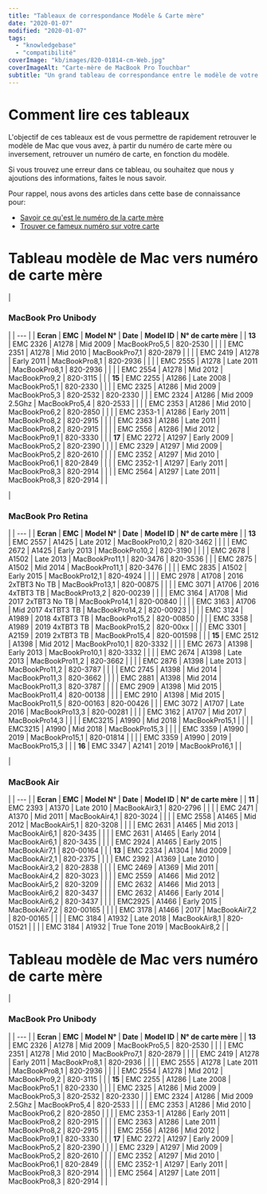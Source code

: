 ```yaml
---
title: "Tableaux de correspondance Modèle & Carte mère"
date: "2020-01-07"
modified: "2020-01-07"
tags: 
  - "knowledgebase"
  - "compatibilité"
coverImage: "kb/images/820-01814-cm-Web.jpg"
coverImageAlt: "Carte-mère de MacBook Pro Touchbar"
subtitle: "Un grand tableau de correspondance entre le modèle de votre Mac, et le modèle de carte-mère qui correspond. Bien utile pour une réparation."
---
```


# Comment lire ces tableaux

L'objectif de ces tableaux est de vous permettre de rapidement retrouver le modèle de Mac que vous avez, à partir du numéro de carte mère ou inversement, retrouver un numéro de carte, en fonction du modèle.

Si vous trouvez une erreur dans ce tableau, ou souhaitez que nous y ajoutions des informations, faites le nous savoir.

Pour rappel, nous avons des articles dans cette base de connaissance pour:

- [Savoir ce qu'est le numéro de la carte mère](https://www.6337.fr/a-quoi-correspond-le-numero-de-carte-mere/)
- [Trouver ce fameux numéro sur votre carte](https://www.6337.fr/numero-de-modele-et-emc/)

# Tableau modèle de Mac vers numéro de carte mère

| 
### **MacBook Pro Unibody**

 |
| --- |
| **Ecran** | **EMC** | **Model N°** | **Date** | **Model ID** | **N° de carte mère** |
| **13** | EMC 2326 | A1278 | Mid 2009 | MacBookPro5,5 | 820-2530 |  |
|  | EMC 2351 | A1278 | Mid 2010 | MacBookPro7,1 | 820-2879 |  |
|  | EMC 2419 | A1278 | Early 2011 | MacBookPro8,1 | 820-2936 |  |
|  | EMC 2555 | A1278 | Late 2011 | MacBookPro8,1 | 820-2936 |  |
|  | EMC 2554 | A1278 | Mid 2012 | MacBookPro9,2 | 820-3115 |  |
| **15** | EMC 2255 | A1286 | Late 2008 | MacBookPro5,1 | 820-2330 |  |
|  | EMC 2325 | A1286 | Mid 2009 | MacBookPro5,3 | 820-2532 | 820-2330 |
|  | EMC 2324 | A1286 | Mid 2009 2.5Ghz | MacBookPro5,4 | 820-2533 |  |
|  | EMC 2353 | A1286 | Mid 2010 | MacBookPro6,2 | 820-2850 |  |
|  | EMC 2353-1 | A1286 | Early 2011 | MacBookPro8,2 | 820-2915 |  |
|  | EMC 2363 | A1286 | Late 2011 | MacBookPro8,2 | 820-2915 |  |
|  | EMC 2556 | A1286 | Mid 2012 | MacBookPro9,1 | 820-3330 |  |
| **17** | EMC 2272 | A1297 | Early 2009 | MacBookPro5,2 | 820-2390 |  |
|  | EMC 2329 | A1297 | Mid 2009 | MacBookPro5,2 | 820-2610 |  |
|  | EMC 2352 | A1297 | Mid 2010 | MacBookPro6,1 | 820-2849 |  |
|  | EMC 2352-1 | A1297 | Early 2011 | MacBookPro8,3 | 820-2914 |  |
|  | EMC 2564 | A1297 | Late 2011 | MacBookPro8,3 | 820-2914 |  |

| 
### MacBook Pro Retina

 |
| --- |
| **Ecran** | **EMC** | **Model N°** | **Date** | **Model ID** | **N° de carte mère** |
| **13** | EMC 2557 | A1425 | Late 2012 | MacBookPro10,2 | 820-3462 |  |
|  | EMC 2672 | A1425 | Early 2013 | MacBookPro10,2 | 820-3190 |  |
|  | EMC 2678 | A1502 | Late 2013 | MacBookPro11,1 | 820-3476 | 820-3536 |
|  | EMC 2875 | A1502 | Mid 2014 | MacBookPro11,1 | 820-3476 |  |
|  | EMC 2835 | A1502 | Early 2015 | MacBookPro12,1 | 820-4924 |  |
|  | EMC 2978 | A1708 | 2016 2xTBT3 No TB | MacBookPro13,1 | 820-00875 |  |
|  | EMC 3071 | A1706 | 2016 4xTBT3 TB | MacBookPro13,2 | 820-00239 |  |
|  | EMC 3164 | A1708 | Mid 2017 2xTBT3 No TB | MacBookPro14,1 | 820-00840 |  |
|  | EMC 3163 | A1706 | Mid 2017 4xTBT3 TB | MacBookPro14,2 | 820-00923 |  |
|  | EMC 3124 | A1989 | 2018 4xTBT3 TB | MacBookPro15,2 | 820-00850 |  |
|  | EMC 3358 | A1989 | 2019 4xTBT3 TB | MacBookPro15,2 | 820-00xx |  |
|  | EMC 3301 | A2159 | 2019 2xTBT3 TB | MacBookPro15,4 | 820-001598 |  |
| **15** | EMC 2512 | A1398 | Mid 2012 | MacBookPro10,1 | 820-3332 |  |
|  | EMC 2673 | A1398 | Early 2013 | MacBookPro10,1 | 820-3332 |  |
|  | EMC 2674 | A1398 | Late 2013 | MacBookPro11,2 | 820-3662 |  |
|  | EMC 2876 | A1398 | Late 2013 | MacBookPro11,2 | 820-3787 |  |
|  | EMC 2745 | A1398 | Mid 2014 | MacBookPro11,3 | 820-3662 |  |
|  | EMC 2881 | A1398 | Mid 2014 | MacBookPro11,3 | 820-3787 |  |
|  | EMC 2909 | A1398 | Mid 2015 | MacBookPro11,4 | 820-00138 |  |
|  | EMC 2910 | A1398 | Mid 2015 | MacBookPro11,5 | 820-00163 | 820-00426 |
|  | EMC 3072 | A1707 | Late 2016 | MacBookPro13,3 | 820-00281 |  |
|  | EMC 3162 | A1707 | Mid 2017 | MacBookPro14,3 |  |
|  | EMC3215 | A1990 | Mid 2018 | MacBookPro15,1 |  |
|  | EMC3215 | A1990 | Mid 2018 | MacBookPro15,3 |  |
|  | EMC 3359 | A1990 | 2019 | MacBookPro15,1 | 820-01814 |  |
|  | EMC 3359 | A1990 | 2019 | MacBookPro15,3 |  |
| **16** | EMC 3347 | A2141 | 2019 | MacBookPro16,1 |  |

| 
### MacBook Air

 |
| --- |
| **Ecran** | **EMC** | **Model N°** | **Date** | **Model ID** | **N° de carte mère** |
| **11** | EMC 2393 | A1370 | Late 2010 | MacBookAir3,1 | 820-2796 |  |
|  | EMC 2471 | A1370 | Mid 2011 | MacBookAir4,1 | 820-3024 |  |
|  | EMC 2558 | A1465 | Mid 2012 | MacBookAir5,1 | 820-3208 |  |
|  | EMC 2631 | A1465 | Mid 2013 | MacBookAir6,1 | 820-3435 |  |
|  | EMC 2631 | A1465 | Early 2014 | MacBookAir6,1 | 820-3435 |  |
|  | EMC 2924 | A1465 | Early 2015 | MacBookAir7,1 | 820-00164 |  |
| **13** | EMC 2334 | A1304 | Mid 2009 | MacBookAir2,1 | 820-2375 |  |
|  | EMC 2392 | A1369 | Late 2010 | MacBookAir3,2 | 820-2838 |  |
|  | EMC 2469 | A1369 | Mid 2011 | MacBookAir4,2 | 820-3023 |  |
|  | EMC 2559 | A1466 | Mid 2012 | MacBookAir5,2 | 820-3209 |  |
|  | EMC 2632 | A1466 | Mid 2013 | MacBookAir6,2 | 820-3437 |  |
|  | EMC 2632 | A1466 | Early 2014 | MacBookAir6,2 | 820-3437 |  |
|  | EMC2925 | A1466 | Early 2015 | MacBookAir7,2 | 820-00165 |  |
|  | EMC 3178 | A1466 | 2017 | MacBookAir7,2 | 820-00165 |  |
|  | EMC 3184 | A1932 | Late 2018 | MacBookAir8,1 | 820-01521 |  |
|  | EMC 3184 | A1932 | True Tone 2019 | MacBookAir8,2 |  |



# Tableau modèle de Mac vers numéro de carte mère

| 
### **MacBook Pro Unibody**

 |
| --- |
| **Ecran** | **EMC** | **Model N°** | **Date** | **Model ID** | **N° de carte mère** |
| **13** | EMC 2326 | A1278 | Mid 2009 | MacBookPro5,5 | 820-2530 |  |
|  | EMC 2351 | A1278 | Mid 2010 | MacBookPro7,1 | 820-2879 |  |
|  | EMC 2419 | A1278 | Early 2011 | MacBookPro8,1 | 820-2936 |  |
|  | EMC 2555 | A1278 | Late 2011 | MacBookPro8,1 | 820-2936 |  |
|  | EMC 2554 | A1278 | Mid 2012 | MacBookPro9,2 | 820-3115 |  |
| **15** | EMC 2255 | A1286 | Late 2008 | MacBookPro5,1 | 820-2330 |  |
|  | EMC 2325 | A1286 | Mid 2009 | MacBookPro5,3 | 820-2532 | 820-2330 |
|  | EMC 2324 | A1286 | Mid 2009 2.5Ghz | MacBookPro5,4 | 820-2533 |  |
|  | EMC 2353 | A1286 | Mid 2010 | MacBookPro6,2 | 820-2850 |  |
|  | EMC 2353-1 | A1286 | Early 2011 | MacBookPro8,2 | 820-2915 |  |
|  | EMC 2363 | A1286 | Late 2011 | MacBookPro8,2 | 820-2915 |  |
|  | EMC 2556 | A1286 | Mid 2012 | MacBookPro9,1 | 820-3330 |  |
| **17** | EMC 2272 | A1297 | Early 2009 | MacBookPro5,2 | 820-2390 |  |
|  | EMC 2329 | A1297 | Mid 2009 | MacBookPro5,2 | 820-2610 |  |
|  | EMC 2352 | A1297 | Mid 2010 | MacBookPro6,1 | 820-2849 |  |
|  | EMC 2352-1 | A1297 | Early 2011 | MacBookPro8,3 | 820-2914 |  |
|  | EMC 2564 | A1297 | Late 2011 | MacBookPro8,3 | 820-2914 |  |

